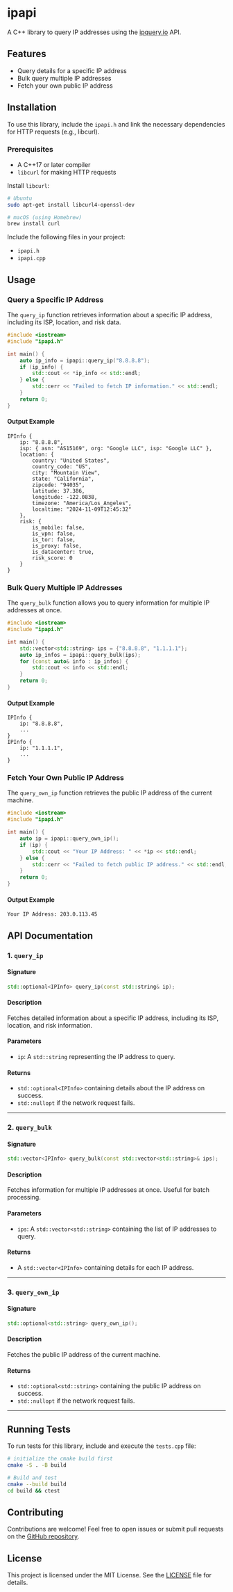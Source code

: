 # ipapi

A C++ library to query IP addresses using the [ipquery.io](https://ipquery.io) API.

## Features

- Query details for a specific IP address
- Bulk query multiple IP addresses
- Fetch your own public IP address

## Installation

To use this library, include the `ipapi.h` and link the necessary dependencies for HTTP requests (e.g., libcurl).

### Prerequisites

- A C++17 or later compiler
- `libcurl` for making HTTP requests

Install `libcurl`:
```bash
# Ubuntu
sudo apt-get install libcurl4-openssl-dev

# macOS (using Homebrew)
brew install curl
```

Include the following files in your project:
- `ipapi.h`
- `ipapi.cpp`

## Usage

### Query a Specific IP Address

The `query_ip` function retrieves information about a specific IP address, including its ISP, location, and risk data.

```cpp
#include <iostream>
#include "ipapi.h"

int main() {
    auto ip_info = ipapi::query_ip("8.8.8.8");
    if (ip_info) {
        std::cout << *ip_info << std::endl;
    } else {
        std::cerr << "Failed to fetch IP information." << std::endl;
    }
    return 0;
}
```

#### Output Example
```plaintext
IPInfo {
    ip: "8.8.8.8",
    isp: { asn: "AS15169", org: "Google LLC", isp: "Google LLC" },
    location: {
        country: "United States",
        country_code: "US",
        city: "Mountain View",
        state: "California",
        zipcode: "94035",
        latitude: 37.386,
        longitude: -122.0838,
        timezone: "America/Los_Angeles",
        localtime: "2024-11-09T12:45:32"
    },
    risk: {
        is_mobile: false,
        is_vpn: false,
        is_tor: false,
        is_proxy: false,
        is_datacenter: true,
        risk_score: 0
    }
}
```

### Bulk Query Multiple IP Addresses

The `query_bulk` function allows you to query information for multiple IP addresses at once.

```cpp
#include <iostream>
#include "ipapi.h"

int main() {
    std::vector<std::string> ips = {"8.8.8.8", "1.1.1.1"};
    auto ip_infos = ipapi::query_bulk(ips);
    for (const auto& info : ip_infos) {
        std::cout << info << std::endl;
    }
    return 0;
}
```

#### Output Example
```plaintext
IPInfo {
    ip: "8.8.8.8",
    ...
}
IPInfo {
    ip: "1.1.1.1",
    ...
}
```

### Fetch Your Own Public IP Address

The `query_own_ip` function retrieves the public IP address of the current machine.

```cpp
#include <iostream>
#include "ipapi.h"

int main() {
    auto ip = ipapi::query_own_ip();
    if (ip) {
        std::cout << "Your IP Address: " << *ip << std::endl;
    } else {
        std::cerr << "Failed to fetch public IP address." << std::endl;
    }
    return 0;
}
```

#### Output Example
```plaintext
Your IP Address: 203.0.113.45
```

## API Documentation

### 1. `query_ip`

#### Signature
```cpp
std::optional<IPInfo> query_ip(const std::string& ip);
```

#### Description
Fetches detailed information about a specific IP address, including its ISP, location, and risk information.

#### Parameters
- `ip`: A `std::string` representing the IP address to query.

#### Returns
- `std::optional<IPInfo>` containing details about the IP address on success.
- `std::nullopt` if the network request fails.

---

### 2. `query_bulk`

#### Signature
```cpp
std::vector<IPInfo> query_bulk(const std::vector<std::string>& ips);
```

#### Description
Fetches information for multiple IP addresses at once. Useful for batch processing.

#### Parameters
- `ips`: A `std::vector<std::string>` containing the list of IP addresses to query.

#### Returns
- A `std::vector<IPInfo>` containing details for each IP address.

---

### 3. `query_own_ip`

#### Signature
```cpp
std::optional<std::string> query_own_ip();
```

#### Description
Fetches the public IP address of the current machine.

#### Returns
- `std::optional<std::string>` containing the public IP address on success.
- `std::nullopt` if the network request fails.

---

## Running Tests

To run tests for this library, include and execute the `tests.cpp` file:
```bash
# initialize the cmake build first
cmake -S . -B build

# Build and test
cmake --build build
cd build && ctest
```

## Contributing

Contributions are welcome! Feel free to open issues or submit pull requests on the [GitHub repository](https://github.com/rezwanahmedsami/ipapi-cpp).

## License

This project is licensed under the MIT License. See the [LICENSE](LICENSE) file for details.